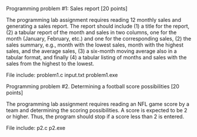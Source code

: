 Programming problem #1: Sales report [20 points]

The programming lab assignment requires reading 12 monthly sales and generating a sales report. The report should include (1) a title for the report, (2) a tabular report of the month and sales in two columns, one for the month (January, February, etc.) and one for the corresponding sales, (2) the sales summary, e.g., month with the lowest sales, month with the highest sales, and the average sales, (3) a six-month moving average also in a tabular format, and finally (4) a tabular listing of months and sales with the sales from the highest to the lowest.

File include: problem1.c input.txt problem1.exe

Programming problem #2. Determining a football score possibilities [20 points]

The programming lab assignment requires reading an NFL game score by a team and determining the scoring possibilities. A score is expected to be 2 or higher. Thus, the program should stop if a score less than 2 is entered.

File include: p2.c p2.exe

